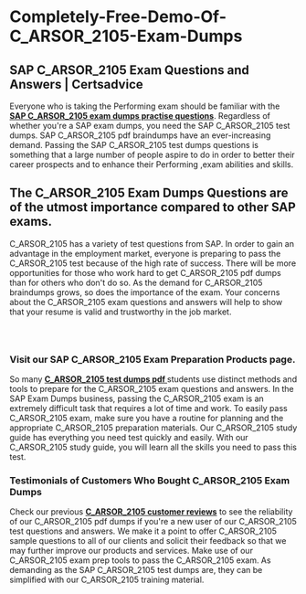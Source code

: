 # Completely-Free-Demo-Of-C_ARSOR_2105-Exam-Dumps
<h2><strong>SAP C_ARSOR_2105 Exam Questions and Answers | Certsadvice</strong></h2> <p>Everyone who is taking the Performing exam should be familiar with the <a href="http://www.certsadvice.com/sap/c_arsor_2105-practice-questions"><strong>SAP C_ARSOR_2105 exam dumps practise questions</strong></a>. Regardless of whether you&#39;re a SAP exam dumps, you need the SAP C_ARSOR_2105 test dumps. SAP C_ARSOR_2105 pdf braindumps have an ever-increasing demand. Passing the SAP C_ARSOR_2105 test dumps questions is something that a large number of people aspire to do in order to better their career prospects and to enhance their Performing ,exam abilities and skills.</p> <h2><strong>The C_ARSOR_2105 Exam Dumps Questions are of the utmost importance compared to other SAP exams.</strong></h2> <p>C_ARSOR_2105 has a variety of test questions from SAP. In order to gain an advantage in the employment market, everyone is preparing to pass the C_ARSOR_2105 test because of the high rate of success. There will be more opportunities for those who work hard to get C_ARSOR_2105 pdf dumps than for others who don&#39;t do so. As the demand for C_ARSOR_2105 braindumps grows, so does the importance of the exam. Your concerns about the C_ARSOR_2105 exam questions and answers will help to show that your resume is valid and trustworthy in the job market.</p> <p><a href="http://www.certsadvice.com/sap/c_arsor_2105-practice-questions" style="display: block; padding: 1em 0; text-align: center; "><img alt="" src="https://1.bp.blogspot.com/-RUOr8Wn-CRk/YUYAxC8kcHI/AAAAAAAAAnw/F7BbdI3tw8QDj5z8iX0vQAioQzKiUxduwCLcBGAsYHQ/s0/unnamed.jpg" /></a></p> <h3><strong>Visit our SAP C_ARSOR_2105 Exam Preparation Products page.</strong></h3> <p>So many <a href="http://www.certsadvice.com/sap/c_arsor_2105-practice-questions"><strong>C_ARSOR_2105 test dumps pdf </strong></a>students use distinct methods and tools to prepare for the C_ARSOR_2105 exam questions and answers. In the SAP Exam Dumps business, passing the C_ARSOR_2105 exam is an extremely difficult task that requires a lot of time and work. To easily pass C_ARSOR_2105 exam, make sure you have a routine for planning and the appropriate C_ARSOR_2105 preparation materials. Our C_ARSOR_2105 study guide has everything you need test quickly and easily. With our C_ARSOR_2105 study guide, you will learn all the skills you need to pass this test.</p> <h3><strong>Testimonials of Customers Who Bought C_ARSOR_2105 Exam Dumps</strong></h3> <p>Check our previous <a href="http://www.certsadvice.com/sap/c_arsor_2105-practice-questions"><strong>C_ARSOR_2105 customer reviews</strong></a> to see the reliability of our C_ARSOR_2105 pdf dumps if you&#39;re a new user of our C_ARSOR_2105 test questions and answers. We make it a point to offer C_ARSOR_2105 sample questions to all of our clients and solicit their feedback so that we may further improve our products and services. Make use of our C_ARSOR_2105 exam prep tools to pass the C_ARSOR_2105 exam. As demanding as the SAP C_ARSOR_2105 test dumps are, they can be simplified with our C_ARSOR_2105 training material.</p>
